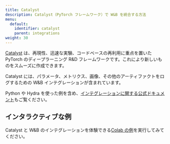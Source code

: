```yaml
---
title: Catalyst
description: Catalyst（PyTorch フレームワーク）で W&B を統合する方法
menu:
  default:
    identifier: catalyst
    parent: integrations
weight: 30
---
```


[Catalyst](https://github.com/catalyst-team/catalyst) は、再現性、迅速な実験、コードベースの再利用に重点を置いた PyTorch のディープラーニング R&D フレームワークです。これにより新しいものをスムーズに作成できます。

Catalyst には、パラメータ、メトリクス、画像、その他のアーティファクトをログするための W&B インテグレーションが含まれています。

Python や Hydra を使った例を含め、[インテグレーションに関する公式ドキュメント](https://catalyst-team.github.io/catalyst/api/loggers.html#catalyst.loggers.wandb.WandbLogger)もご覧ください。

## インタラクティブな例

Catalyst と W&B のインテグレーションを体験できる[Colab の例](https://colab.research.google.com/drive/1PD0LnXiADCtt4mu7bzv7VfQkFXVrPxJq?usp=sharing)を実行してみてください。
